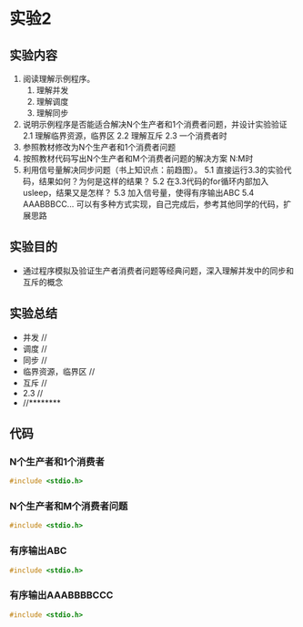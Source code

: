 # 实验2

## 实验内容

1. 阅读理解示例程序。
	1. 理解并发
	2. 理解调度
	3. 理解同步
2. 说明示例程序是否能适合解决N个生产者和1个消费者问题，并设计实验验证
	2.1 理解临界资源，临界区
	2.2 理解互斥
	2.3 一个消费者时
3. 参照教材修改为N个生产者和1个消费者问题
4. 按照教材代码写出N个生产者和M个消费者问题的解决方案
	N:M时
5. 利用信号量解决同步问题（书上知识点：前趋图）。
	5.1 直接运行3.3的实验代码，结果如何？为何是这样的结果？
	5.2 在3.3代码的for循环内部加入usleep，结果又是怎样？
	5.3 加入信号量，使得有序输出ABC
	5.4  AAABBBCC... 可以有多种方式实现，自己完成后，参考其他同学的代码，扩展思路

## 实验目的

* 通过程序模拟及验证生产者消费者问题等经典问题，深入理解并发中的同步和互斥的概念

## 实验总结

* 并发
	//
* 调度
	//
* 同步
	//
* 临界资源，临界区
	//
* 互斥
	//
* 2.3
	//
* //********

## 代码

### N个生产者和1个消费者
```c
#include <stdio.h>

```

### N个生产者和M个消费者问题
```c
#include <stdio.h>

```

### 有序输出ABC
```c
#include <stdio.h>

```

### 有序输出AAABBBBCCC
```c
#include <stdio.h>

```
